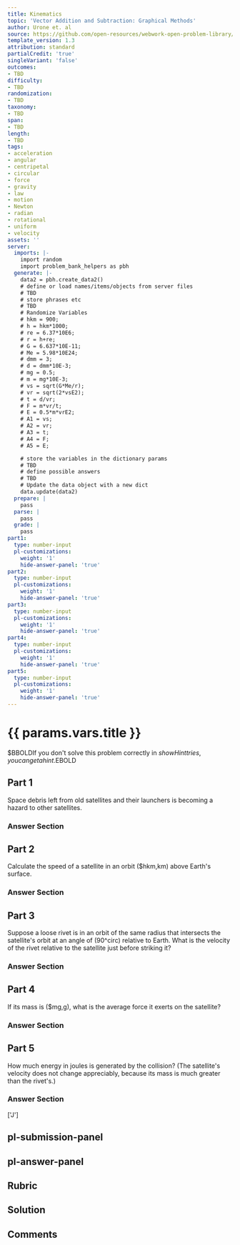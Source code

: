```yaml
---
title: Kinematics
topic: 'Vector Addition and Subtraction: Graphical Methods'
author: Urone et. al
source: https://github.com/open-resources/webwork-open-problem-library/tree/master/Contrib/BrockPhysics/College_Physics_Urone/6.Uniform_Circular_Motion_and_Gravitation/Satellites_and_Keplers_Laws_An_Argument_for_Simplicity/NU_U17-06-06-006.pg
template_version: 1.3
attribution: standard
partialCredit: 'true'
singleVariant: 'false'
outcomes:
- TBD
difficulty:
- TBD
randomization:
- TBD
taxonomy:
- TBD
span:
- TBD
length:
- TBD
tags:
- acceleration
- angular
- centripetal
- circular
- force
- gravity
- law
- motion
- Newton
- radian
- rotational
- uniform
- velocity
assets: ''
server:
  imports: |-
    import random
    import problem_bank_helpers as pbh
  generate: |-
    data2 = pbh.create_data2()
    # define or load names/items/objects from server files
    # TBD
    # store phrases etc
    # TBD
    # Randomize Variables
    # hkm = 900;
    # h = hkm*1000;
    # re = 6.37*10E6;
    # r = h+re;
    # G = 6.637*10E-11;
    # Me = 5.98*10E24;
    # dmm = 3;
    # d = dmm*10E-3;
    # mg = 0.5;
    # m = mg*10E-3;
    # vs = sqrt(G*Me/r);
    # vr = sqrt(2*vsE2);
    # t = d/vr;
    # F = m*vr/t;
    # E = 0.5*m*vrE2;
    # A1 = vs;
    # A2 = vr;
    # A3 = t;
    # A4 = F;
    # A5 = E;

    # store the variables in the dictionary params
    # TBD
    # define possible answers
    # TBD
    # Update the data object with a new dict
    data.update(data2)
  prepare: |
    pass
  parse: |
    pass
  grade: |
    pass
part1:
  type: number-input
  pl-customizations:
    weight: '1'
    hide-answer-panel: 'true'
part2:
  type: number-input
  pl-customizations:
    weight: '1'
    hide-answer-panel: 'true'
part3:
  type: number-input
  pl-customizations:
    weight: '1'
    hide-answer-panel: 'true'
part4:
  type: number-input
  pl-customizations:
    weight: '1'
    hide-answer-panel: 'true'
part5:
  type: number-input
  pl-customizations:
    weight: '1'
    hide-answer-panel: 'true'
---
```


# {{ params.vars.title }} 


$BBOLDIf you don't solve this problem correctly in $showHint tries, you can get a hint.$EBOLD

## Part 1 
Space debris left from old satellites and their launchers is becoming a hazard to other satellites. 


 ### Answer Section

## Part 2 
Calculate the speed of a satellite in an orbit ($hkm,km) above Earth's surface. 


 ### Answer Section

## Part 3 
Suppose a loose rivet is in an orbit of the same radius that intersects the satellite's orbit at an angle of (90^circ) relative to Earth. What is the velocity of the rivet relative to the satellite just before striking it? 


 ### Answer Section

## Part 4 
If its mass is ($mg,g), what is the average force it exerts on the satellite? 


 ### Answer Section

## Part 5 
How much energy in joules is generated by the collision? (The satellite's velocity does not change appreciably, because its mass is much greater than the rivet's.) 


 ### Answer Section
['J']

## pl-submission-panel 


## pl-answer-panel 


## Rubric 


## Solution 


## Comments 


